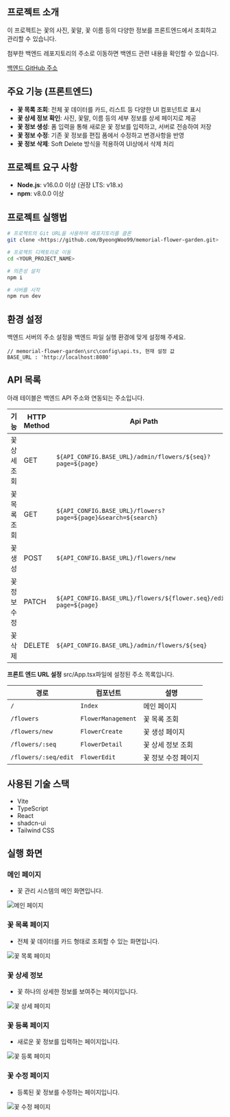 ## 프로젝트 소개
이 프로젝트는 꽃의 사진, 꽃말, 꽃 이름 등의 다양한 정보를 프론트엔드에서 조회하고 관리할 수 있습니다.

첨부한 백엔드 레포지토리의 주소로 이동하면 백엔드 관련 내용을 확인할 수 있습니다.

[백엔드 GitHub 주소](https://github.com/ByeongWoo99/Flower_Service)

## 주요 기능 (프론트엔드)
- **꽃 목록 조회**: 전체 꽃 데이터를 카드, 리스트 등 다양한 UI 컴포넌트로 표시
- **꽃 상세 정보 확인**: 사진, 꽃말, 이름 등의 세부 정보를 상세 페이지로 제공
- **꽃 정보 생성**: 폼 입력을 통해 새로운 꽃 정보를 입력하고, 서버로 전송하여 저장
- **꽃 정보 수정**: 기존 꽃 정보를 편집 폼에서 수정하고 변경사항을 반영
- **꽃 정보 삭제**: Soft Delete 방식을 적용하여 UI상에서 삭제 처리


## 프로젝트 요구 사항

- **Node.js**: v16.0.0 이상 (권장 LTS: v18.x)  
- **npm**: v8.0.0 이상  

## 프로젝트 실행법

```sh
# 프로젝트의 Git URL을 사용하여 레포지토리를 클론
git clone <https://github.com/ByeongWoo99/memorial-flower-garden.git>

# 프로젝트 디렉토리로 이동
cd <YOUR_PROJECT_NAME>

# 의존성 설치
npm i

# 서버를 시작
npm run dev
```

## 환경 설정
백엔드 서버의 주소 설정을 백엔드 파일 실행 환경에 맞게 설정해 주세요.

```
// memorial-flower-garden\src\config\api.ts, 현재 설정 값
BASE_URL : 'http://localhost:8080'
```

## API 목록
아래 테이블은 백엔드 API 주소와 연동되는 주소입니다.

| 기능         | HTTP Method | Api Path                         |
| ------------ | ----------- | -------------------------------- |
| 꽃 상세 조회 | GET         | `${API_CONFIG.BASE_URL}/admin/flowers/${seq}?page=${page}`     |
| 꽃 목록 조회 | GET         | `${API_CONFIG.BASE_URL}/flowers?page=${page}&search=${search}`                    |
| 꽃 생성      | POST        | `${API_CONFIG.BASE_URL}/flowers/new`                   |
| 꽃 정보 수정 | PATCH       | `${API_CONFIG.BASE_URL}/flowers/${flower.seq}/edit?page=${page}`                   |
| 꽃 삭제      | DELETE      | `${API_CONFIG.BASE_URL}/admin/flowers/${seq}`        |

**프론트 엔드 URL 설정**
src/App.tsx파일에 설정된 주소 목록입니다.

| 경로                | 컴포넌트             | 설명               |
| ------------------- | -------------------- | ------------------ |
| `/`                 | `Index`              | 메인 페이지         |
| `/flowers`          | `FlowerManagement`   | 꽃 목록 조회        |
| `/flowers/new`      | `FlowerCreate`       | 꽃 생성 페이지      |
| `/flowers/:seq`     | `FlowerDetail`       | 꽃 상세 정보 조회   |
| `/flowers/:seq/edit`| `FlowerEdit`         | 꽃 정보 수정 페이지 |


## 사용된 기술 스택

- Vite
- TypeScript
- React
- shadcn-ui
- Tailwind CSS

## 실행 화면

### 메인 페이지
- 꽃 관리 시스템의 메인 화면입니다.

![메인 페이지](./images/mainPage.jpg)

### 꽃 목록 페이지
- 전체 꽃 데이터를 카드 형태로 조회할 수 있는 화면입니다.

![꽃 목록 페이지](./images/flowerList.jpg)

### 꽃 상세 정보
- 꽃 하나의 상세한 정보를 보여주는 페이지입니다.

![꽃 상세 페이지](./images/flowerDetailPage.jpg)

### 꽃 등록 페이지
- 새로운 꽃 정보를 입력하는 페이지입니다.

![꽃 등록 페이지](./images/createFlowerPage.jpg)

### 꽃 수정 페이지
- 등록된 꽃 정보를 수정하는 페이지입니다.

![꽃 수정 페이지](./images/updateFlowerPage.jpg)
